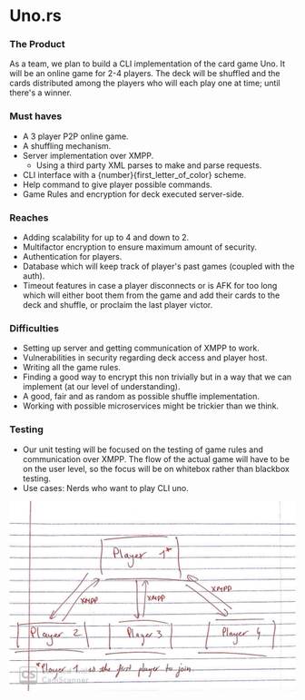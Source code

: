 # Uno.rs

### The Product
As a team, we plan to build a CLI implementation of the card game Uno. It will be an online game for 2-4 players. The deck will be shuffled and the cards distributed among the players who will each play one at time; until there's a winner.

### Must haves
- A 3 player P2P online game.
- A shuffling mechanism.
- Server implementation over XMPP.
  - Using a third party XML parses to make and parse requests.
- CLI interface with a {number}{first_letter_of_color} scheme.
- Help command to give player possible commands.
- Game Rules and encryption for deck executed server-side.

### Reaches
- Adding scalability for up to 4 and down to 2.
- Multifactor encryption to ensure maximum amount of security.
- Authentication for players.
- Database which will keep track of player's past games (coupled with the auth).
- Timeout features in case a player disconnects or is AFK for too long which will either boot them from the game and add their cards to the deck and shuffle, or proclaim the last player victor.

### Difficulties
- Setting up server and getting communication of XMPP to work.
- Vulnerabilities in security regarding deck access and player host.
- Writing all the game rules.
- Finding a good way to encrypt this non trivially but in a way that we can implement (at our level of understanding).
- A good, fair and as random as possible shuffle implementation.
- Working with possible microservices might be trickier than we think.

### Testing
- Our unit testing will be focused on the testing of game rules and communication over XMPP. The flow of the actual game will have to be on the user level, so the focus will be on whitebox rather than blackbox testing.
- Use cases: Nerds who want to play CLI uno.

![Uno API sketch](./media/unors.jpg)